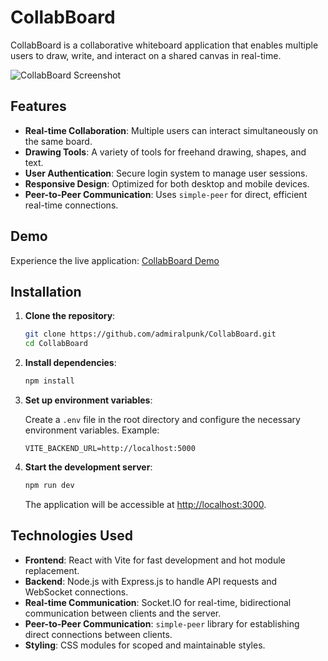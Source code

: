 # CollabBoard

CollabBoard is a collaborative whiteboard application that enables multiple users to draw, write, and interact on a shared canvas in real-time.

![CollabBoard Screenshot](https://github.com/user-attachments/assets/4238d20d-c070-476b-b630-bcf27ee70f9f)

## Features

- **Real-time Collaboration**: Multiple users can interact simultaneously on the same board.
- **Drawing Tools**: A variety of tools for freehand drawing, shapes, and text.
- **User Authentication**: Secure login system to manage user sessions.
- **Responsive Design**: Optimized for both desktop and mobile devices.
- **Peer-to-Peer Communication**: Uses `simple-peer` for direct, efficient real-time connections.

## Demo

Experience the live application: [CollabBoard Demo](https://collab-board1.vercel.app/)

## Installation

1. **Clone the repository**:

   ```bash
   git clone https://github.com/admiralpunk/CollabBoard.git
   cd CollabBoard
   ```

2. **Install dependencies**:

   ```bash
   npm install
   ```

3. **Set up environment variables**:

   Create a `.env` file in the root directory and configure the necessary environment variables. Example:

   ```env
   VITE_BACKEND_URL=http://localhost:5000
   ```

4. **Start the development server**:

   ```bash
   npm run dev
   ```

   The application will be accessible at [http://localhost:3000](http://localhost:3000).

## Technologies Used

- **Frontend**: React with Vite for fast development and hot module replacement.
- **Backend**: Node.js with Express.js to handle API requests and WebSocket connections.
- **Real-time Communication**: Socket.IO for real-time, bidirectional communication between clients and the server.
- **Peer-to-Peer Communication**: `simple-peer` library for establishing direct connections between clients.
- **Styling**: CSS modules for scoped and maintainable styles.

